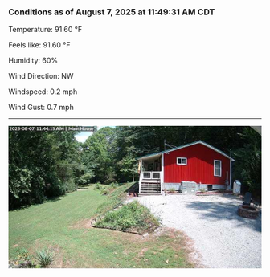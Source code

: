 ### Conditions as of August 7, 2025 at 11:49:31 AM CDT 

Temperature: 91.60 &deg;F

Feels like: 91.60 &deg;F

Humidity: 60%

Wind Direction: NW

Windspeed: 0.2 mph

Wind Gust: 0.7 mph

---

<img src="./images/latest.jpeg"/>

